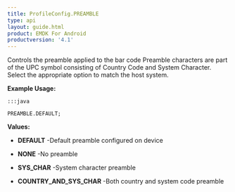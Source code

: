 ```yaml
---
title: ProfileConfig.PREAMBLE
type: api
layout: guide.html
product: EMDK For Android
productversion: '4.1'
---
```



Controls the preamble applied to the bar code
 Preamble characters are part of the UPC symbol consisting of Country Code and System Character.
 Select the appropriate option to match the host system.
 
 

**Example Usage:**
	
	:::java
	
	PREAMBLE.DEFAULT;
	


**Values:**

* **DEFAULT** -Default preamble configured on device

* **NONE** -No preamble

* **SYS_CHAR** -System character preamble

* **COUNTRY_AND_SYS_CHAR** -Both country and system code preamble









